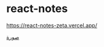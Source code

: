 # react-notes
https://react-notes-zeta.vercel.app/

[صورة](https://github.com/youssefhoummad/react-notes/blob/main/screenshot.png)
